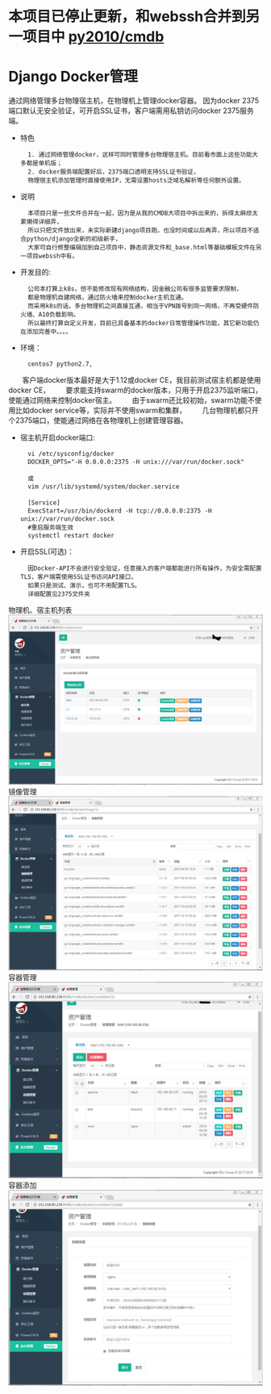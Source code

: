 
# 本项目已停止更新，和webssh合并到另一项目中 [py2010/cmdb](https://github.com/py2010/cmdb)

# Django Docker管理
通过网络管理多台物理宿主机，在物理机上管理docker容器。
因为docker 2375端口默认无安全验证，可开启SSL证书，客户端需用私钥访问docker 2375服务端。


* 特色
        
        1. 通过网络管理docker，这样可同时管理多台物理宿主机。目前看市面上这些功能大多都是单机版；
        2. docker服务端配置好后，2375端口透明支持SSL证书验证，
        物理宿主机添加管理时直接使用IP，无需设置hosts泛域名解析等任何额外设置。
        
        
* 说明
        
        本项目只是一些文件合并在一起，因为是从我的CMDB大项目中拆出来的，拆得太麻烦太累懒得详细弄，
        所以只把文件放出来，未实际新建django项目跑，也没时间或以后再弄，所以项目不适合python/django全新的初级新手，
        大家可自行修整编辑加到自己项目中，静态资源文件和_base.html等基础模板文件在另一项目webssh中有。

* 开发目的:
        
        公司本打算上k8s，但不能修改现有网络结构，因金融公司有很多监管要求限制，
        都是物理机自建网络，通过防火墙来控制docker主机互通。
        而采用k8s的话，多台物理机之间直接互通，相当于VPN拨号到同一网络，不再受硬件防火墙、A10负载影响。
        所以最终打算自定义开发，目前已具备基本的docker日常管理操作功能，其它新功能仍在添加完善中。。。。


* 环境：
        
        centos7 python2.7,
        客户端docker版本最好是大于1.12或docker CE，我目前测试宿主机都是使用docker CE，
        要求能支持swarm的docker版本，只用于开启2375监听端口，使能通过网络来控制docker宿主。
        由于swarm还比较初始，swarm功能不使用比如docker service等，实际并不使用swarm和集群，
        几台物理机都只开个2375端口，使能通过网络在各物理机上创建管理容器。


* 宿主机开启docker端口:
        
        vi /etc/sysconfig/docker
        DOCKER_OPTS="-H 0.0.0.0:2375 -H unix:///var/run/docker.sock"

        或
        vim /usr/lib/systemd/system/docker.service

        [Service]
        ExecStart=/usr/bin/dockerd -H tcp://0.0.0.0:2375 -H unix://var/run/docker.sock
        #重启服务端生效
        systemctl restart docker

* 开启SSL(可选)：
        
        因Docker-API不会进行安全验证，任意接入的客户端都能进行所有操作，为安全需配置TLS，客户端需使用SSL证书访问API接口，
        如果只是测试、演示，也可不用配置TLS。
        详细配置见2375文件夹

物理机、宿主机列表
![](./1.png)
镜像管理
![](./2.png)
容器管理
![](./3.png)
容器添加
![](./4.png)
